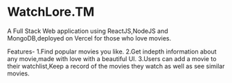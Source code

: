 # WatchLore.TM

A Full Stack Web application using ReactJS,NodeJS and MongoDB,deployed on Vercel for those who love movies.



Features-
1.Find popular movies you like.
2.Get indepth information about any movie,made with love with a beautiful UI.
3.Users can add a movie to their watchlist,Keep a record of the movies they watch as well as see similar movies.






